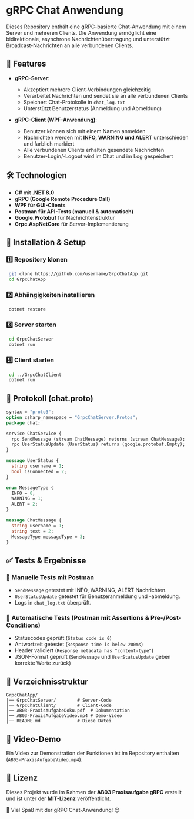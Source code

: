 # gRPC Chat Anwendung

Dieses Repository enthält eine gRPC-basierte Chat-Anwendung mit einem Server und mehreren Clients. Die Anwendung ermöglicht eine bidirektionale, asynchrone Nachrichtenübertragung und unterstützt Broadcast-Nachrichten an alle verbundenen Clients.

## 📌 Features
- **gRPC-Server**:
  - Akzeptiert mehrere Client-Verbindungen gleichzeitig
  - Verarbeitet Nachrichten und sendet sie an alle verbundenen Clients
  - Speichert Chat-Protokolle in `chat_log.txt`
  - Unterstützt Benutzerstatus (Anmeldung und Abmeldung)

- **gRPC-Client (WPF-Anwendung)**:
  - Benutzer können sich mit einem Namen anmelden
  - Nachrichten werden mit **INFO, WARNING und ALERT** unterschieden und farblich markiert
  - Alle verbundenen Clients erhalten gesendete Nachrichten
  - Benutzer-Login/-Logout wird im Chat und im Log gespeichert

## 🛠️ Technologien
- **C#** mit **.NET 8.0**
- **gRPC (Google Remote Procedure Call)**
- **WPF für GUI-Clients**
- **Postman für API-Tests (manuell & automatisch)**
- **Google.Protobuf** für Nachrichtenstruktur
- **Grpc.AspNetCore** für Server-Implementierung

## 🚀 Installation & Setup
### 1️⃣ **Repository klonen**
```bash
 git clone https://github.com/username/GrpcChatApp.git
 cd GrpcChatApp
```

### 2️⃣ **Abhängigkeiten installieren**
```bash
 dotnet restore
```

### 3️⃣ **Server starten**
```bash
 cd GrpcChatServer
 dotnet run
```

### 4️⃣ **Client starten**
```bash
 cd ../GrpcChatClient
 dotnet run
```

## 📜 Protokoll (chat.proto)
```proto
syntax = "proto3";
option csharp_namespace = "GrpcChatServer.Protos";
package chat;

service ChatService {
  rpc SendMessage (stream ChatMessage) returns (stream ChatMessage);
  rpc UserStatusUpdate (UserStatus) returns (google.protobuf.Empty);
}

message UserStatus {
  string username = 1;
  bool isConnected = 2;
}

enum MessageType {
  INFO = 0;
  WARNING = 1;
  ALERT = 2;
}

message ChatMessage {
  string username = 1;
  string text = 2;
  MessageType messageType = 3;
}
```

## ✅ Tests & Ergebnisse
### **📝 Manuelle Tests mit Postman**
- `SendMessage` getestet mit INFO, WARNING, ALERT Nachrichten.
- `UserStatusUpdate` getestet für Benutzeranmeldung und -abmeldung.
- Logs in `chat_log.txt` überprüft.

### **🤖 Automatische Tests (Postman mit Assertions & Pre-/Post-Conditions)**
- Statuscodes geprüft (`Status code is 0`)
- Antwortzeit getestet (`Response time is below 200ms`)
- Header validiert (`Response metadata has "content-type"`)
- JSON-Format geprüft (`SendMessage` und `UserStatusUpdate` geben korrekte Werte zurück)

## 📂 Verzeichnisstruktur
```
GrpcChatApp/
│── GrpcChatServer/        # Server-Code
│── GrpcChatClient/        # Client-Code
│── AB03-PraxisAufgabeDoku.pdf  # Dokumentation
│── AB03-PraxisAufgabeVideo.mp4 # Demo-Video
│── README.md              # Diese Datei
```

## 🎥 Video-Demo
Ein Video zur Demonstration der Funktionen ist im Repository enthalten (`AB03-PraxisAufgabeVideo.mp4`).

## 📜 Lizenz
Dieses Projekt wurde im Rahmen der **AB03 Praxisaufgabe gRPC** erstellt und ist unter der **MIT-Lizenz** veröffentlicht.

🚀 Viel Spaß mit der gRPC Chat-Anwendung! 😊

